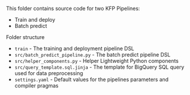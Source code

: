 This folder contains source code for two KFP Pipelines:
- Train and deploy
- Batch predict

Folder structure

- `train` - The training and deployment pipeline DSL
- `src/batch_predict_pipeline.py` - The batch predict pipeline DSL
- `src/helper_components.py` - Helper Lightweight Python components
- `src/query_template.sql.jinja` - The template for BigQuery SQL query used for data preprocessing
- `settings.yaml` - Default values for the pipelines parameters and compiler pragmas

